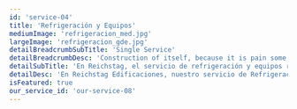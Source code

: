 ```yaml
---
id: 'service-04'
title: 'Refrigeración y Equipos'
mediumImage: 'refrigeracion_med.jpg'
largeImage: 'refrigeracion_gde.jpg'
detailBreadcrumbSubTitle: 'Single Service'
detailBreadcrumbDesc: 'Construction of itself, because it is pain some proper style design occur are pleasure'
detailSubTitle: 'En Reichstag, el servicio de refrigeración y equipos representa la garantía de un ambiente confortable y eficiente en cada proyecto. Nuestro equipo especializado combina conocimientos técnicos y experiencia práctica para diseñar e implementar sistemas de refrigeración eficientes.'
detailDesc: 'En Reichstag Edificaciones, nuestro servicio de Refrigeración y Equipamiento es un compromiso con la excelencia y la eficiencia en la preservación de ambientes y productos. Con responsabilidad en cada detalle, innovamos en la instalación de sistemas de refrigeración, cámaras frigoríficas, y equipamiento especializado para hoteles, restaurantes, hospitales, escuelas, y más. Nuestro talento humano se refleja en soluciones personalizadas que garantizan ambientes óptimos, asegurando la frescura y la funcionalidad de cada espacio. Confíe en Reichstag para un servicio que va más allá de las expectativas, fusionando innovación y compromiso con resultados de calidad insuperable.'
isFeatured: true
our_service_id: 'our-service-08'
---
```

